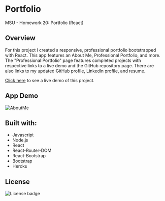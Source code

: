 # Portfolio
MSU - Homework 20: Portfolio (React)

## Overview
For this project I created a responsive, professional portfolio bootstrapped with React.
This app features an About Me, Professional Portfolio, and more. The "Professional Portfolio" page features completed projects with respective links to a live demo and the GitHub repository page. There are also links to my updated GitHub profile, LinkedIn profile, and resume.

[Click here](https://stricklin-portfolio-react.herokuapp.com) to see a live demo of this project.

## App Demo
![AboutMe](/public/assets/demo1.gif)

## Built with:
* Javascript
* Node.js
* React
* React-Router-DOM
* React-Bootstrap
* Bootstrap
* Heroku

## License
![License badge](https://img.shields.io/badge/License-MIT-green)